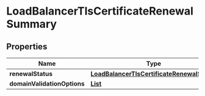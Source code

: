

# LoadBalancerTlsCertificateRenewalSummary


## Properties

| Name | Type | Description | Notes |
|------------ | ------------- | ------------- | -------------|
|**renewalStatus** | [**LoadBalancerTlsCertificateRenewalStatus**](LoadBalancerTlsCertificateRenewalStatus.md) |  |  [optional] |
|**domainValidationOptions** | [**List**](List.md) |  |  [optional] |



